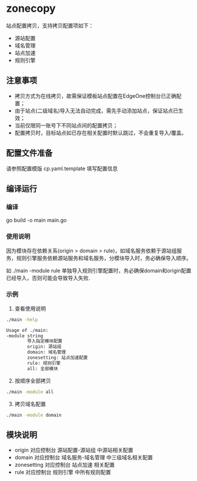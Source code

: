 # zonecopy

站点配置拷贝，支持拷贝配置项如下：

- 源站配置
- 域名管理
- 站点加速
- 规则引擎

## 注意事项

- 拷贝方式为在线拷贝，故需保证模板站点配置在EdgeOne控制台已正确配置；
- 由于站点(二级域名)导入无法自动完成，需先手动添加站点，保证站点已生效；
- 当前仅限同一账号下不同站点间的配置拷贝；
- 配置拷贝时，目标站点如已存在相关配置时默认跳过，不会重复导入/覆盖。

## 配置文件准备

请参照配置模版 cp.yaml.template 填写配置信息

## 编译运行

### 编译

go build -o main main.go

### 使用说明

因为模块存在依赖关系(origin > domain > rule)，如域名服务依赖于源站组服务，规则引擎服务依赖源站服务和域名服务，分模块导入时，务必确保导入顺序。

如 ./main -module rule 单独导入规则引擎配置时，务必确保domain和origin配置已经导入，否则可能会导致导入失败.

### 示例

1. 查看使用说明

```bash
./main -help

Usage of ./main:
-module string
        导入指定模块配置 
        origin: 源站组 
        domain: 域名管理 
        zonesetting: 站点加速配置 
        rule: 规则引擎 
        all: 全部模块
```

2. 按顺序全部拷贝

```bash
./main -module all   
```

3. 拷贝域名配置

```bash
./main -module domain
```

## 模块说明

- origin 对应控制台 源站配置-源站组 中源站相关配置
- domain 对应控制台 域名服务-域名管理 中三级域名相关配置
- zonesetting 对应控制台 站点加速 相关配置
- rule 对应控制台 规则引擎 中所有规则配置

